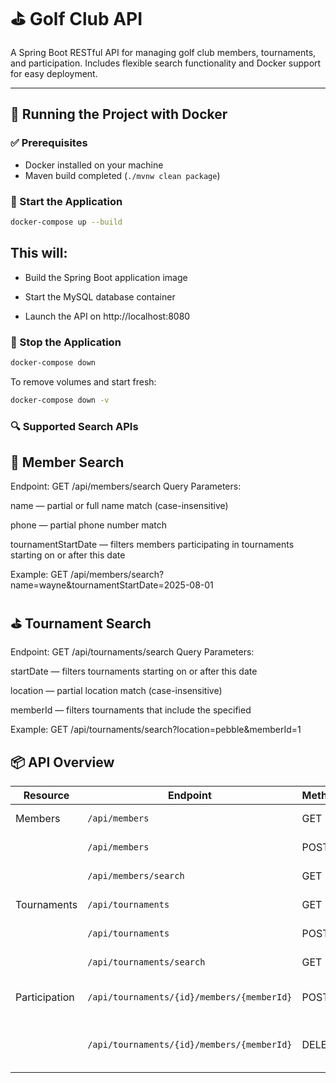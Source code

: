 # ⛳ Golf Club API

A Spring Boot RESTful API for managing golf club members, tournaments, and participation. Includes flexible search functionality and Docker support for easy deployment.

---

## 🐳 Running the Project with Docker

### ✅ Prerequisites

- Docker installed on your machine
- Maven build completed (`./mvnw clean package`)

### 🚀 Start the Application

```bash
docker-compose up --build
```

## This will:

- Build the Spring Boot application image

- Start the MySQL database container

- Launch the API on http://localhost:8080

### 🛑 Stop the Application

```bash
docker-compose down
```

To remove volumes and start fresh:

```bash
docker-compose down -v
```


### 🔍 Supported Search APIs
## 👥 Member Search

Endpoint: GET /api/members/search Query Parameters:

name — partial or full name match (case-insensitive)

phone — partial phone number match

tournamentStartDate — filters members participating in tournaments starting on or after this date

Example:
GET /api/members/search?name=wayne&tournamentStartDate=2025-08-01

## ⛳ Tournament Search

Endpoint: GET /api/tournaments/search Query Parameters:

startDate — filters tournaments starting on or after this date

location — partial location match (case-insensitive)

memberId — filters tournaments that include the specified 

Example:
GET /api/tournaments/search?location=pebble&memberId=1


## 📦 API Overview

| Resource      | Endpoint                                         | Method | Description                          |
|---------------|--------------------------------------------------|--------|--------------------------------------|
| Members       | `/api/members`                                   | GET    | List all members                     |
|               | `/api/members`                                   | POST   | Add a new member                     |
|               | `/api/members/search`                            | GET    | Search members                       |
| Tournaments   | `/api/tournaments`                               | GET    | List all tournaments                 |
|               | `/api/tournaments`                               | POST   | Add a new tournament                 |
|               | `/api/tournaments/search`                        | GET    | Search tournaments                   |
| Participation | `/api/tournaments/{id}/members/{memberId}`       | POST   | Add member to tournament             |
|               | `/api/tournaments/{id}/members/{memberId}`       | DELETE | Remove member from tournament        |



